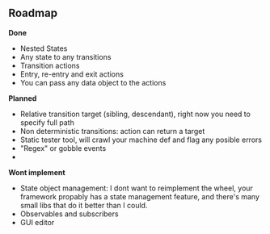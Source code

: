 ## Roadmap

__Done__

- Nested States
- Any state to any transitions
- Transition actions
- Entry, re-entry and exit actions
- You can pass any data object to the actions

__Planned__

- Relative transition target (sibling, descendant), right now you need to specify full path
- Non deterministic transitions: action can return a target
- Static tester tool, will crawl your machine def and flag any posible errors
- "Regex" or gobble events
- 

__Wont implement__

- State object management: I dont want to reimplement the wheel,
  your framework propably has a state management feature,
  and there's many small libs that do it better than I could.
- Observables and subscribers
- GUI editor